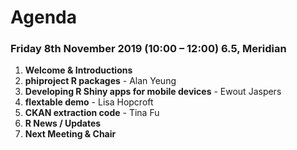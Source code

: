 # Agenda

### Friday 8th November 2019 (10:00 – 12:00) 6.5, Meridian

1. **Welcome & Introductions**
  2. **phiproject R packages** - Alan Yeung
3. **Developing R Shiny apps for mobile devices** - Ewout Jaspers
4. **flextable demo** - Lisa Hopcroft
5. **CKAN extraction code** - Tina Fu
6. **R News / Updates**
  7. **Next Meeting & Chair**
  